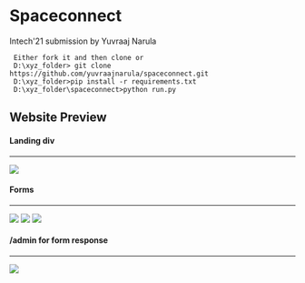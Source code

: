 # Spaceconnect
Intech'21 submission by Yuvraaj Narula

 ```
  Either fork it and then clone or 
  D:\xyz_folder> git clone https://github.com/yuvraajnarula/spaceconnect.git
  D:\xyz_folder>pip install -r requirements.txt
  D:\xyz_folder\spaceconnect>python run.py
```


<h2>Website Preview</h2>
<h4> Landing div </h4><hr>
<img src="https://media.discordapp.net/attachments/741244174736556076/842107852524093450/Screenshot_115.png?width=541&height=406">
<h4> Forms</h4><hr>
<img src="https://media.discordapp.net/attachments/741244174736556076/842107859000229889/Screenshot_119.png?width=541&height=406">
<img src="https://media.discordapp.net/attachments/741244174736556076/842107855326937148/Screenshot_118.png?width=541&height=406">
<img src="https://media.discordapp.net/attachments/741244174736556076/842107854592147486/Screenshot_117.png?width=541&height=406">
 <h4>/admin for form response</h4> 
 <hr>
 <img src="https://media.discordapp.net/attachments/741244174736556076/842107860740997130/Screenshot_120.png?width=541&height=406">
 
